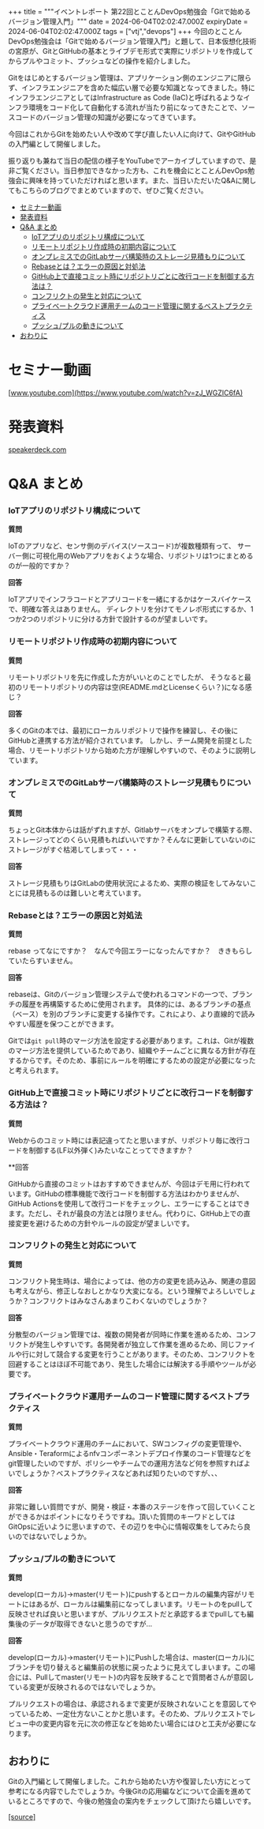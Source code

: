 +++
title = """イベントレポート 第22回とことんDevOps勉強会「Gitで始めるバージョン管理入門」"""
date = 2024-06-04T02:02:47.000Z
expiryDate = 2024-06-04T02:02:47.000Z
tags = ["vtj","devops"]
+++
今回のとことんDevOps勉強会は「Gitで始めるバージョン管理入門」と題して、日本仮想化技術の宮原が、GitとGitHubの基本とライブデモ形式で実際にリポジトリを作成してからプルやコミット、プッシュなどの操作を紹介しました。

Gitをはじめとするバージョン管理は、アプリケーション側のエンジニアに限らず、インフラエンジニアを含めた幅広い層で必要な知識となってきました。特にインフラエンジニアとしてはInfrastructure as Code (IaC)と呼ばれるようなインフラ環境をコード化して自動化する流れが当たり前になってきたことで、ソースコードのバージョン管理の知識が必要になってきています。

今回はこれからGitを始めたい人や改めて学び直したい人に向けて、GitやGitHubの入門編として開催しました。

振り返りも兼ねて当日の配信の様子をYouTubeでアーカイブしていますので、是非ご覧ください。当日参加できなかった方も、これを機会にとことんDevOps勉強会に興味を持っていただければと思います。また、当日いただいたQ&Aに関してもこちらのブログでまとめていますので、ぜひご覧ください。

*   [セミナー動画](#セミナー動画)
*   [発表資料](#発表資料)
*   [Q&A まとめ](#QA-まとめ)
    *   [IoTアプリのリポジトリ構成について](#IoTアプリのリポジトリ構成について)
    *   [リモートリポジトリ作成時の初期内容について](#リモートリポジトリ作成時の初期内容について)
    *   [オンプレミスでのGitLabサーバ構築時のストレージ見積もりについて](#オンプレミスでのGitLabサーバ構築時のストレージ見積もりについて)
    *   [Rebaseとは？エラーの原因と対処法](#Rebaseとはエラーの原因と対処法)
    *   [GitHub上で直接コミット時にリポジトリごとに改行コードを制御する方法は？](#GitHub上で直接コミット時にリポジトリごとに改行コードを制御する方法は)
    *   [コンフリクトの発生と対応について](#コンフリクトの発生と対応について)
    *   [プライベートクラウド運用チームのコード管理に関するベストプラクティス](#プライベートクラウド運用チームのコード管理に関するベストプラクティス)
    *   [プッシュ/プルの動きについて](#プッシュプルの動きについて)
*   [おわりに](#おわりに)

セミナー動画
======

[www.youtube.com](https://www.youtube.com/watch?v=zJ_WGZIC6fA)

発表資料
====

[speakerdeck.com](https://speakerdeck.com/devops_vtj/gitdeshi-merubaziyonguan-li-ru-men)

Q&A まとめ
=======

### IoTアプリのリポジトリ構成について

**質問**

IoTのアプリなど、センサ側のデバイス(ソースコード)が複数種類有って、 サーバー側に可視化用のWebアプリをおくような場合、リポジトリは1つにまとめるのが一般的ですか？

**回答**

IoTアプリでインフラコードとアプリコードを一緒にするかはケースバイケースで、明確な答えはありません。 ディレクトリを分けてモノレポ形式にするか、1つか2つのリポジトリに分ける方針で設計するのが望ましいです。

### リモートリポジトリ作成時の初期内容について

**質問**

リモートリポジトリを先に作成した方がいいとのことでしたが、 そうなると最初のリモートリポジトリの内容は空(README.mdとLicenseくらい？)になる感じ？

**回答**

多くのGitの本では、最初にローカルリポジトリで操作を練習し、その後にGitHubと連携する方法が紹介されています。 しかし、チーム開発を前提とした場合、リモートリポジトリから始めた方が理解しやすいので、そのように説明しています。

### オンプレミスでのGitLabサーバ構築時のストレージ見積もりについて

**質問**

ちょっとGit本体からは話がずれますが、Gitlabサーバをオンプレで構築する際、 ストレージってどのくらい見積もればいいですか？そんなに更新していないのにストレージがすぐ枯渇してしまって・・・

**回答**

ストレージ見積もりはGitLabの使用状況によるため、実際の検証をしてみないことには見積もるのは難しいと考えています。

### Rebaseとは？エラーの原因と対処法

**質問**

rebase ってなにですか？　なんで今回エラーになったんですか？　ききもらしていたらすいません。

**回答**

rebaseは、Gitのバージョン管理システムで使われるコマンドの一つで、ブランチの履歴を再構築するために使用されます。 具体的には、あるブランチの基点（ベース）を別のブランチに変更する操作です。これにより、より直線的で読みやすい履歴を保つことができます。

Gitでは`git pull`時のマージ方法を設定する必要があります。これは、Gitが複数のマージ方法を提供しているためであり、組織やチームごとに異なる方針が存在するからです。そのため、事前にルールを明確にするための設定が必要になったと考えられます。

### GitHub上で直接コミット時にリポジトリごとに改行コードを制御する方法は？

**質問**

Webからのコミット時には表記違ってたと思いますが、リポジトリ毎に改行コードを制御する(LF以外弾く)みたいなことってできますか？

\*\*回答

GitHubから直接のコミットはおすすめできませんが、今回はデモ用に行われています。GitHubの標準機能で改行コードを制御する方法はわかりませんが、GitHub Actionsを使用して改行コードをチェックし、エラーにすることはできます。ただし、それが最良の方法とは限りません。代わりに、GitHub上での直接変更を避けるための方針やルールの設定が望ましいです。

### コンフリクトの発生と対応について

**質問**

コンフリクト発生時は、場合によっては、他の方の変更を読み込み、関連の意図も考えながら、修正しなおしとかなり大変になる。という理解でよろしいでしょうか？コンフリクトはみなさんあまりこわくないのでしょうか？　

**回答**

分散型のバージョン管理では、複数の開発者が同時に作業を進めるため、コンフリクトが発生しやすいです。各開発者が独立して作業を進めるため、同じファイルや行に対して競合する変更を行うことがあります。そのため、コンフリクトを回避することはほぼ不可能であり、発生した場合には解決する手順やツールが必要です。

### プライベートクラウド運用チームのコード管理に関するベストプラクティス

**質問**

プライベートクラウド運用のチームにおいて、SWコンフィグの変更管理や、Ansible・Teraformによるnfvコンポーネントデプロイ作業のコード管理などをgit管理したいのですが、ポリシーやチームでの運用方法など何を参照すればよいでしょうか？ベストプラクティスなどあれば知りたいのですが、、、

**回答**

非常に難しい質問ですが、開発・検証・本番のステージを作って回していくことができるかはポイントになりそうですね。頂いた質問のキーワドとしてはGitOpsに近いように思いますので、その辺りを中心に情報収集をしてみたら良いのではないでしょうか。

### プッシュ/プルの動きについて

**質問**

develop(ローカル)→master(リモート)にpushするとローカルの編集内容がリモートにはあるが、ローカルは編集前になってしまいます。リモートのをpullして反映させれば良いと思いますが、プルリクエストだと承認するまでpullしても編集後のデータが取得できないと思うのですが…

**回答**

develop(ローカル)→master(リモート)にPushした場合は、master(ローカル)にブランチを切り替えると編集前の状態に戻ったように見えてしまいます。この場合には、Pullしてmaster(リモート)の内容を反映することで質問者さんが意図している変更が反映されるのではないでしょうか。

プルリクエストの場合は、承認されるまで変更が反映されないことを意図してやっているため、一定仕方ないことかと思います。そのため、プルリクエストでレビュー中の変更内容を元に次の修正などを始めたい場合にはひと工夫が必要になります。

おわりに
----

Gitの入門編として開催しました。これから始めたい方や復習したい方にとって参考になる内容でしたでしょうか。今後Gitの応用編などについて企画を進めているところですので、今後の勉強会の案内をチェックして頂けたら嬉しいです。

[[source]](https://devops-blog.virtualtech.jp/entry/20240604/1717466567)
